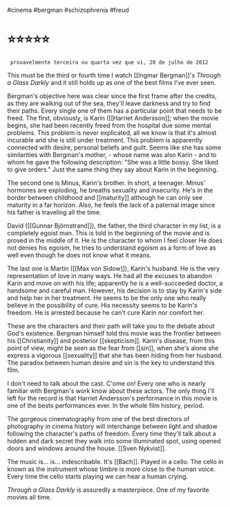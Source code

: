 #cinema #bergman #schizophrenia #freud
# ⭐⭐⭐⭐⭐ 

	 provavelmente terceira ou quarta vez que vi, 20 de julho de 2012


This must be the third or fourth time I watch [[Ingmar Bergman]]'s _Through a Glass Darkly_ and it still holds up as one of the best films I've ever seen.

Bergman's objective here was clear since the first frame after the credits, as they are walking out of the sea, they'll leave darkness and try to find their paths. Every single one of them has a particular point that needs to be freed. The first, obviously, is Karin ([[Harriet Andersson]]; when the movie begins, she had been recently freed from the hospital due some mental problems. This problem is never explicated, all we know is that it's almost incurable and she is still under treatment. This problem is apparently connected with desire, personal beliefs and guilt. Seems like she has some similarities with Bergman's mother, - whose name was also Karin - and to whom he gave the following description: "She was a little bossy. She liked to give orders." Just the same thing they say about Karin in the beginning.

The second one is Minus, Karin's brother. In short, a teenager. Minus' hormones are exploding, he breaths sexuality and insecurity. He's in the border between childhood and [[maturity]] although he can only see maturity in a far horizon. Also, he feels the lack of a paternal image since his father is traveling all the time.

David ([[Gunnar Björnstrand]]), the father, the third character in my list, is a completely egoist man. This is told in the beginning of the movie and is proved in the middle of it. He is the character to whom I feel closer He does not denies his egoism, he tries to understand egoism as a form of love as well even though he does not know what it means.

The last one is Martin ([[Max von Sidow]]), Karin's husband. He is the very representation of love in many ways. He had all the excuses to abandon Karin and move on with his life; apparently he is a well-succeeded doctor, a handsome and careful man. However, his decision is to stay by Karin's side and help her in her treatment. He seems to be the only one who really believe in the possibility of cure. His necessity seems to be Karin's freedom. He is arrested because he can't cure Karin nor comfort her.

These are the characters and their path will take you to the debate about God's existence. Bergman himself told this movie was the frontier between his [[Christianity]] and posterior [[skepticism]]. Karin's disease, from this point of view, might be seen as the fear from [[sin]], when she's alone she express a vigorous [[sexuality]] that she has been hiding from her husband. The paradox between human desire and sin is the key to understand this film.

I don't need to talk about the cast. C'ome on! Every one who is nearly familiar with Bergman's work know about these actors. The only thing I'll left for the record is that Harriet Andersson's performance in this movie is one of the bests performances ever. In the whole film history, period.

The gorgeous cinematography from one of the best directors of photography in cinema history will interchange between light and shadow following the character's paths of freedom. Every time they'll talk about a hidden and dark secret they walk into some illuminated spot, using opened doors and windows around the house. [[Sven Nykvist]].

The music is... is... indescribable. It's [[Bach]]. Played in a cello. The cello in known as the instrument whose timbre is more close to the human voice. Every time the cello starts playing we can hear a human crying.

_Through a Glass Darkly_ is assuredly a masterpiece. One of my favorite movies all time.